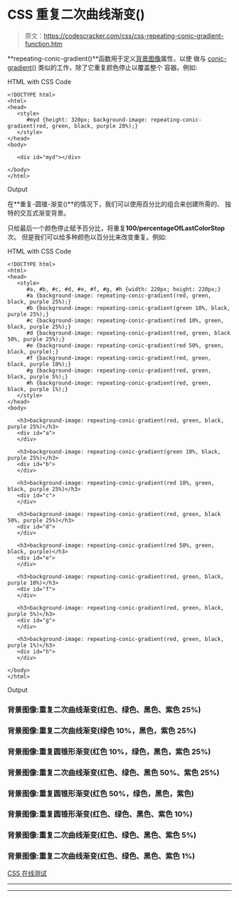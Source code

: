 # CSS 重复二次曲线渐变()

> 原文：<https://codescracker.com/css/css-repeating-conic-gradient-function.htm>

**repeating-conic-gradient()**函数用于定义[背景图像](/css/css-background-image.htm)属性，以使 做与 [conic-gradient()](/css/css-conic-gradient-function.htm) 类似的工作，除了它重复颜色停止以覆盖整个 容器。例如:

HTML with CSS Code

```
<!DOCTYPE html>
<html>
<head>
   <style>
      #myd {height: 320px; background-image: repeating-conic-gradient(red, green, black, purple 20%);}
   </style>
</head>
<body>

   <div id="myd"></div>

</body>
</html>
```

Output

在**重复-圆锥-渐变()**的情况下，我们可以使用百分比的组合来创建所需的、 独特的交互式渐变背景。

只给最后一个颜色停止赋予百分比，将重复**100/percentageOfLastColorStop**次。 但是我们可以给多种颜色以百分比来改变重复。例如:

HTML with CSS Code

```
<!DOCTYPE html>
<html>
<head>
   <style>
      #a, #b, #c, #d, #e, #f, #g, #h {width: 220px; height: 220px;}
      #a {background-image: repeating-conic-gradient(red, green, black, purple 25%);}
      #b {background-image: repeating-conic-gradient(green 10%, black, purple 25%);}
      #c {background-image: repeating-conic-gradient(red 10%, green, black, purple 25%);}
      #d {background-image: repeating-conic-gradient(red, green, black 50%, purple 25%);}
      #e {background-image: repeating-conic-gradient(red 50%, green, black, purple);}
      #f {background-image: repeating-conic-gradient(red, green, black, purple 10%);}
      #g {background-image: repeating-conic-gradient(red, green, black, purple 5%);}
      #h {background-image: repeating-conic-gradient(red, green, black, purple 1%);}
   </style>
</head>
<body>

   <h3>background-image: repeating-conic-gradient(red, green, black, purple 25%)</h3>
   <div id="a">
   </div>

   <h3>background-image: repeating-conic-gradient(green 10%, black, purple 25%)</h3>
   <div id="b">
   </div>

   <h3>background-image: repeating-conic-gradient(red 10%, green, black, purple 25%)</h3>
   <div id="c">
   </div>

   <h3>background-image: repeating-conic-gradient(red, green, black 50%, purple 25%)</h3>
   <div id="d">
   </div>

   <h3>background-image: repeating-conic-gradient(red 50%, green, black, purple)</h3>
   <div id="e">
   </div>

   <h3>background-image: repeating-conic-gradient(red, green, black, purple 10%)</h3>
   <div id="f">
   </div>

   <h3>background-image: repeating-conic-gradient(red, green, black, purple 5%)</h3>
   <div id="g">
   </div>

   <h3>background-image: repeating-conic-gradient(red, green, black, purple 1%)</h3>
   <div id="h">
   </div>

</body>
</html>
```

Output

### 背景图像:重复二次曲线渐变(红色、绿色、黑色、紫色 25%)

### 背景图像:重复二次曲线渐变(绿色 10%，黑色，紫色 25%)

### 背景图像:重复圆锥形渐变(红色 10%，绿色，黑色，紫色 25%)

### 背景图像:重复二次曲线渐变(红色、绿色、黑色 50%、紫色 25%)

### 背景图像:重复圆锥形渐变(红色 50%，绿色，黑色，紫色)

### 背景图像:重复圆锥形渐变(红色、绿色、黑色、紫色 10%)

### 背景图像:重复二次曲线渐变(红色、绿色、黑色、紫色 5%)

### 背景图像:重复二次曲线渐变(红色、绿色、黑色、紫色 1%)

[CSS 在线测试](/exam/showtest.php?subid=5)

* * *

* * *